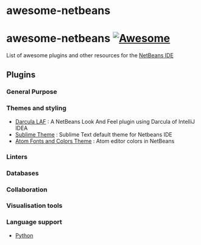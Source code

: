 # awesome-netbeans

# awesome-netbeans [![Awesome](https://cdn.rawgit.com/sindresorhus/awesome/d7305f38d29fed78fa85652e3a63e154dd8e8829/media/badge.svg)](https://github.com/sindresorhus/awesome)

List of awesome plugins and other resources for the [NetBeans IDE](https://netbeans.org)

## Plugins

### General Purpose

### Themes and styling
* [Darcula LAF](http://plugins.netbeans.org/plugin/62424/darcula-laf-for-netbeans) : A NetBeans Look And Feel plugin using Darcula of IntelliJ IDEA
* [Sublime Theme](http://plugins.netbeans.org/plugin/51424/sublime-theme) :  Sublime Text default theme for Netbeans IDE
* [Atom Fonts and Colors Theme](http://plugins.netbeans.org/plugin/58808/atom-fonts-and-colors-theme) : Atom editor colors in NetBeans

### Linters

### Databases

### Collaboration

### Visualisation tools

### Language support
* [Python](http://plugins.netbeans.org/plugin/61688/?show=true)
